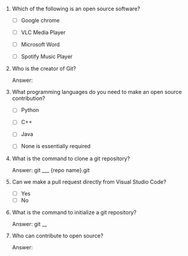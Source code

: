 1. Which of the following is an open source software?
   - [ ] Google chrome
   - [ ] VLC Media Player
   - [ ] Microsoft Word
   - [ ] Spotify Music Player


2. Who is the creator of Git?

   Answer: 


3. What programming languages do you need to make an open source contribution?
   - [ ] Python
   - [ ] C++
   - [ ] Java
   - [ ] None is essentially required


4. What is the command to clone a git repository?
  
   Answer: git ___ {repo name}.git
  

5. Can we make a pull request directly from Visual Studio Code?

   - [ ] Yes
   - [ ] No
   
6. What is the command to initialize a git repository?

   Answer: git __

7. Who can contribute to open source?

   Answer: 
